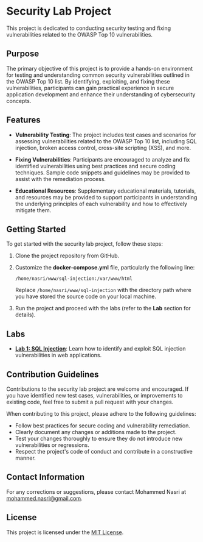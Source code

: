 # Security Lab Project

This project is dedicated to conducting security testing and fixing vulnerabilities related to the OWASP Top 10 vulnerabilities.

## Purpose

The primary objective of this project is to provide a hands-on environment for testing and understanding common security vulnerabilities outlined in the OWASP Top 10 list. By identifying, exploiting, and fixing these vulnerabilities, participants can gain practical experience in secure application development and enhance their understanding of cybersecurity concepts.

## Features

- **Vulnerability Testing**: The project includes test cases and scenarios for assessing vulnerabilities related to the OWASP Top 10 list, including SQL injection, broken access control, cross-site scripting (XSS), and more.
  
- **Fixing Vulnerabilities**: Participants are encouraged to analyze and fix identified vulnerabilities using best practices and secure coding techniques. Sample code snippets and guidelines may be provided to assist with the remediation process.

- **Educational Resources**: Supplementary educational materials, tutorials, and resources may be provided to support participants in understanding the underlying principles of each vulnerability and how to effectively mitigate them.

## Getting Started

To get started with the security lab project, follow these steps:

1. Clone the project repository from GitHub.
2. Customize the **docker-compose.yml** file, particularly the following line:
    
	```
	/home/nasri/www/sql-injection:/var/www/html
	```
	Replace `/home/nasri/www/sql-injection` with the directory path where you have stored the source code on your local machine.
3. Run the project and proceed with the labs (refer to the **Lab** section for details).


## Labs

- **[Lab 1: SQL Injection](https://github.com/nasri-lab/security/blob/main/labs/lab1-en.md)**: Learn how to identify and exploit SQL injection vulnerabilities in web applications.

## Contribution Guidelines

Contributions to the security lab project are welcome and encouraged. If you have identified new test cases, vulnerabilities, or improvements to existing code, feel free to submit a pull request with your changes.

When contributing to this project, please adhere to the following guidelines:

- Follow best practices for secure coding and vulnerability remediation.
- Clearly document any changes or additions made to the project.
- Test your changes thoroughly to ensure they do not introduce new vulnerabilities or regressions.
- Respect the project's code of conduct and contribute in a constructive manner.

## Contact Information

For any corrections or suggestions, please contact Mohammed Nasri at [mohammed.nasri@gmail.com](mailto:mohammed.nasri@gmail.com).

## License

This project is licensed under the [MIT License](LICENSE).
